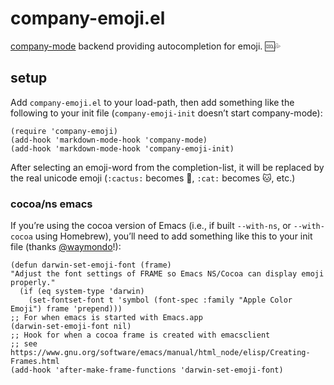 # company-emoji.el

[company-mode](https://github.com/company-mode/company-mode/) backend
providing autocompletion for emoji. 🆒💦

## setup

Add `company-emoji.el` to your load-path, then add something like the
following to your init file (`company-emoji-init` doesn’t start
company-mode):

```elisp
(require 'company-emoji)
(add-hook 'markdown-mode-hook 'company-mode)
(add-hook 'markdown-mode-hook 'company-emoji-init)
```

After selecting an emoji-word from the completion-list, it will be
replaced by the real unicode emoji (`:cactus:` becomes 🌵, `:cat:`
becomes 🐱, etc.)

### cocoa/ns emacs

If you’re using the cocoa version of Emacs (i.e., if built
 `‐-with-ns`, or `--with-cocoa` using Homebrew), you’ll need to add
 something like this to your init file (thanks [@waymondo](https://github.com/waymondo)!):

```elisp
(defun darwin-set-emoji-font (frame)
"Adjust the font settings of FRAME so Emacs NS/Cocoa can display emoji properly."
  (if (eq system-type 'darwin)
    (set-fontset-font t 'symbol (font-spec :family "Apple Color Emoji") frame 'prepend)))
;; For when emacs is started with Emacs.app
(darwin-set-emoji-font nil)
;; Hook for when a cocoa frame is created with emacsclient
;; see https://www.gnu.org/software/emacs/manual/html_node/elisp/Creating-Frames.html
(add-hook 'after-make-frame-functions 'darwin-set-emoji-font)
```
